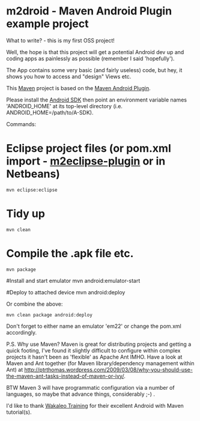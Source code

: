 # m2droid - Maven Android Plugin example project

What to write? - this is my first OSS project!

Well, the hope is that this project will get a potential Android dev up 
and coding apps as painlessly as possible (remember I said 'hopefully').

The App contains some very basic (and fairly useless) code, but hey, it shows
you how to access and "design" Views etc.

This [Maven][maven] project is based on the [Maven Android Plugin][maven-android-plugin].

Please install the [Android SDK][google-android-sdk] then point an environment variable names 
'ANDROID_HOME' at its top-level directory (i.e. ANDROID_HOME=/path/to/A-SDK).

Commands:

# Eclipse project files (or pom.xml import - [m2eclipse-plugin][m2eclipse] or in Netbeans)
	mvn eclipse:eclipse

# Tidy up
	mvn clean

# Compile the .apk file etc.
	mvn package

#Install and start emulator
	mvn android:emulator-start
 
#Deploy to attached device 
	mvn android:deploy

Or combine the above:

	mvn clean package android:deploy

Don't forget to either name an emulator 'em22' or change the pom.xml accordingly.

[google-android-sdk]: http://developer.android.com/sdk/installing.html
[google-eclipse-adt-plugin]: http://developer.android.com/sdk/eclipse-adt.html 
[m2eclipse]: http://m2eclipse.sonatype.org/installing-m2eclipse.html
[maven-android-plugin]: http://code.google.com/p/maven-android-plugin/
[m2e-android-integration]: http://code.google.com/a/eclipselabs.org/p/m2eclipse-android-integration/
[maven]: http://maven.apache.org/

P.S. Why use Maven? Maven is great for distributing projects and getting a quick
footing, I've found it slightly difficult to configure within complex projects it hasn't been as 
'flexible' as Apache Ant IMHO. Have a look at Maven and Ant together (for 
Maven library/dependency management within Ant) at 
http://ptrthomas.wordpress.com/2009/03/08/why-you-should-use-the-maven-ant-tasks-instead-of-maven-or-ivy/. 

BTW Maven 3 will have programmatic configuration via a number of languages, so maybe that advance things, considerably ;-) .

I'd like to thank [Wakaleo Training](http://www.wakaleo.com/blog/302-android-development-with-maven/ "Android development with Maven") for their excellent Android with Maven tutorial(s).
